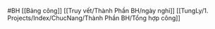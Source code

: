 #BH
[[Bảng công]]
[[Truy vết/Thành Phần BH/ngày nghỉ]]
[[TungLy/1. Projects/Index/ChucNang/Thành Phần BH/Tổng hợp công]]
